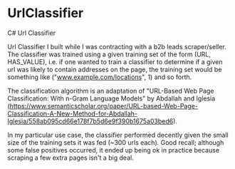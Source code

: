 # UrlClassifier
C# Url Classifier

Url Classifier I built while I was contracting with a b2b leads scraper/seller. The classifier was trained using a given training set of the form (URL, HAS_VALUE), i.e. if one wanted to train a classifier to determine if a given url was likely to contain addresses on the page, the training set would be something like ("www.example.com/locations", 1) and so forth.

The classification algorithm is an adaptation of "URL-Based Web Page Classification: With n-Gram Language Models" by Abdallah and Iglesia (https://www.semanticscholar.org/paper/URL-based-Web-Page-Classification-A-New-Method-for-Abdallah-Iglesia/558ab095cd66e178f7b5d6e9f390b1675a03bed6).

In my particular use case, the classifier performed decently given the small size of the training sets it was fed (~300 urls each). Good recall; although some false positives occurred, it ended up being ok in practice because scraping a few extra pages isn't a big deal.
